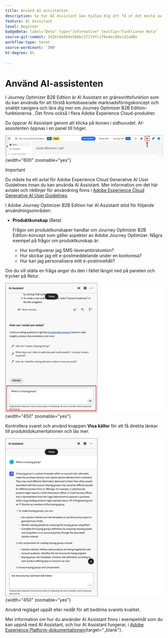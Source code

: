 ```yaml
---
title: Använd AI-assistenten
description: Se hur AI Assistant kan hjälpa dig att få ut det mesta av Journey Optimizer B2B Edition-funktionerna.
feature: AI Assistant
level: Beginner
badgeBeta: label="Beta" type="informative" tooltip="Funktionen Beta"
source-git-commit: 3d20c8e8b9e5b8bc37274fc170edec80e142ad8e
workflow-type: tm+mt
source-wordcount: '300'
ht-degree: 0%

---
```


# Använd AI-assistenten

I Journey Optimizer B2B Edition är AI Assistant en gränssnittsfunktion som du kan använda för att förstå kontobaserade marknadsföringskoncept och snabbt navigera och lära dig mer om Journey Optimizer B2B Edition-funktionerna <!-- get operational insights for your specific environment -->. Det finns också i flera Adobe Experience Cloud-produkter.

Du öppnar AI Assistant genom att klicka på ikonen i sidhuvudet. AI-assistenten öppnas i en panel till höger.

![Klicka på ikonen för att komma åt AI-assistenten](./assets/ai-assistant-icon-header.png){width="600" zoomable="yes"}

>[!IMPORTANT]
>
>Du måste ha ett avtal för Adobe Experience Cloud Generative AI User Guidelines innan du kan använda AI Assistant. Mer information om det här avtalet och riktlinjer för användning finns i [Adobe Experience Cloud Generative AI User Guidelines](https://www.adobe.com/legal/licenses-terms/adobe-dx-gen-ai-user-guidelines.html).

I Adobe Journey Optimizer B2B Edition har AI Assistant stöd för följande användningsområden:

* **Produktkunskap** (Beta)

  Frågor om produktkunskaper handlar om Journey Optimizer B2B Edition-koncept som gäller aspekter av Adobe Journey Optimizer. Några exempel på frågor om produktkunskap är:

   * Hur konfigurerar jag SMS-leverantörskonton?
   * Hur skickar jag ett e-postmeddelande under en kontoresa?
   * Hur kan jag personalisera mitt e-postinnehåll?

<!-- 
* **Operational insights** in journeys (Beta)

    Operational insight questions are about the journey objects in your organization's sandbox. Some examples of operational insight questions or prompts include:

    * How many live journeys do I have in Adobe Journey Optimizer?
    * Give me a list of all the scheduled journeys
    * How many Journeys have been created in the last 7 days?

    >[!NOTE]
    >
    >The only Adobe Journey Optimizer B2B Edition object you have access to ask the AI Assistant operational insights questions about is **Journeys**. It will only have data for the sandbox you are currently in.
-->
Om du vill ställa en fråga anger du den i fältet längst ned på panelen och trycker på Retur.

![Ange en fråga i textrutan](./assets/ai-assistant-ask-question.png){width="450" zoomable="yes"}

Kontrollera svaret och använd knappen **Visa källor** för att få direkta länkar till produktdokumentationen och läs mer.

![Resultat från AI Assistant-frågan](./assets/ai-assistant-answer.png){width="450" zoomable="yes"}

Använd reglaget uppåt eller nedåt för att bedöma svarets kvalitet.

Mer information om hur du använder AI Assistant finns i exempelmål som du kan uppnå med AI Assistant, och hur AI Assistant fungerar, i [Adobe Experience Platform-dokumentationen](https://experienceleague.adobe.com/en/docs/experience-platform/ai-assistant/home){target="_blank"}.
